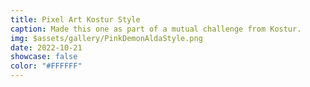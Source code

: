 ```yaml
---
title: Pixel Art Kostur Style
caption: Made this one as part of a mutual challenge from Kostur.
img: $assets/gallery/PinkDemonAldaStyle.png
date: 2022-10-21
showcase: false
color: "#FFFFFF"
---
```

